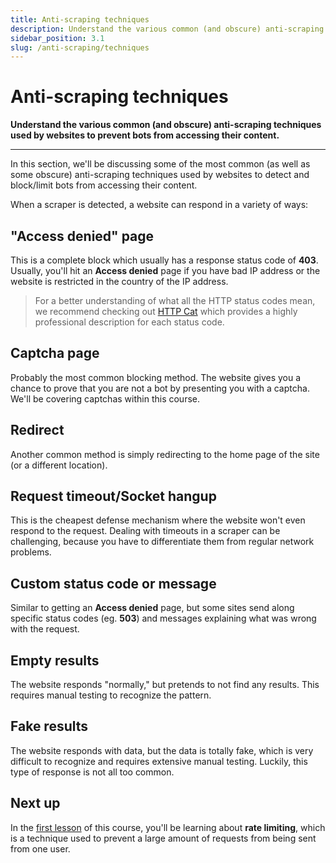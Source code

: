 ```yaml
---
title: Anti-scraping techniques
description: Understand the various common (and obscure) anti-scraping techniques used by websites to prevent bots from accessing their content.
sidebar_position: 3.1
slug: /anti-scraping/techniques
---
```


# [](#anti-scraping-techniques) Anti-scraping techniques

**Understand the various common (and obscure) anti-scraping techniques used by websites to prevent bots from accessing their content.**

---

In this section, we'll be discussing some of the most common (as well as some obscure) anti-scraping techniques used by websites to detect and block/limit bots from accessing their content.

When a scraper is detected, a website can respond in a variety of ways:

## [](#access-denied) "Access denied" page

This is a complete block which usually has a response status code of **403**. Usually, you'll hit an **Access denied** page if you have bad IP address or the website is restricted in the country of the IP address.

> For a better understanding of what all the HTTP status codes mean, we recommend checking out [HTTP Cat](https://http.cat/) which provides a highly professional description for each status code.

## [](#captcha) Captcha page

Probably the most common blocking method. The website gives you a chance to prove that you are not a bot by presenting you with a captcha. We'll be covering captchas within this course.

## [](#redirect) Redirect

Another common method is simply redirecting to the home page of the site (or a different location).

## [](#request-timeout) Request timeout/Socket hangup

This is the cheapest defense mechanism where the website won't even respond to the request. Dealing with timeouts in a scraper can be challenging, because you have to differentiate them from regular network problems.

## [](#custom-status-code) Custom status code or message

Similar to getting an **Access denied** page, but some sites send along specific status codes (eg. **503**) and messages explaining what was wrong with the request.

## [](#empty-results) Empty results

The website responds "normally," but pretends to not find any results. This requires manual testing to recognize the pattern.

## [](#fake-results) Fake results

The website responds with data, but the data is totally fake, which is very difficult to recognize and requires extensive manual testing. Luckily, this type of response is not all too common.

## [](#next) Next up

In the [first lesson](./rate_limiting.md) of this course, you'll be learning about **rate limiting**, which is a technique used to prevent a large amount of requests from being sent from one user.
